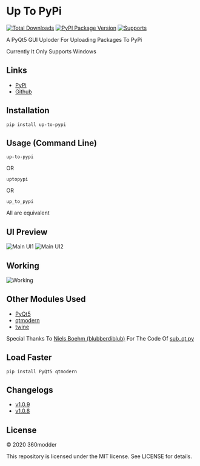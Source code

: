 # Up To PyPi

[![Total Downloads](https://pepy.tech/badge/up-to-pypi)](https://pypi.org/project/up-to-pypi/)
[![PyPI Package Version](https://badge.fury.io/py/up-to-pypi.svg)](https://pypi.org/project/up-to-pypi/)
[![Supports](https://img.shields.io/badge/supports-windows-blue.svg)](https://github.com/360modder/up-to-pypi/blob/main/up_to_pypi/main.pyw)

A PyQt5 GUI Uploder For Uploading Packages To PyPi

Currently It Only Supports Windows

## Links

- [PyPi](https://pypi.org/project/up-to-pypi/ "up-to-pypi PyPi Homepage")
- [Github](https://github.com/360modder/up-to-pypi/ "up-to-pypi Github Homepage")

## Installation

```pip install up-to-pypi```

## Usage (Command Line)

```up-to-pypi```

OR

```uptopypi```

OR

```up_to_pypi```

All are equivalent

## UI Preview

![Main UI1](https://raw.githubusercontent.com/360modder/up-to-pypi/main/preview/preview_image3.jpg)
![Main UI2](https://raw.githubusercontent.com/360modder/up-to-pypi/main/preview/preview_image4.jpg)

## Working

![Working](https://raw.githubusercontent.com/360modder/up-to-pypi/main/preview/preview_image5.gif)

## Other Modules Used
- [PyQt5](https://pypi.org/project/PyQt5/ "PyQt5 PyPi Homepage")
- [qtmodern](https://pypi.org/project/qtmodern/ "qtmodern PyPi Homepage")
- [twine](https://pypi.org/project/twine/ "twine PyPi Homepage")

Special Thanks To [Niels Boehm (blubberdiblub)](https://gist.github.com/blubberdiblub) For The Code Of [sub_qt.py](https://gist.github.com/blubberdiblub/007bb92991d01ad29877931f75260b39)

## Load Faster

```
pip install PyQt5 qtmodern
```

## Changelogs

- [v1.0.9](https://github.com/360modder/up-to-pypi/releases/tag/v1.0.9)
- [v1.0.8](https://github.com/360modder/up-to-pypi/releases/tag/v1.0.8)

## License

© 2020 360modder

This repository is licensed under the MIT license. See LICENSE for details.
